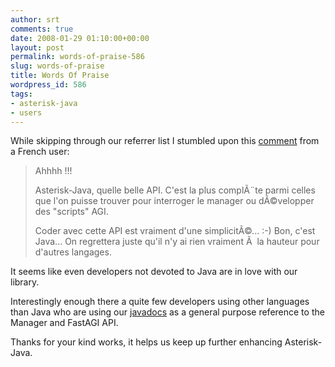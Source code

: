 ```yaml
---
author: srt
comments: true
date: 2008-01-29 01:10:00+00:00
layout: post
permalink: words-of-praise-586
slug: words-of-praise
title: Words Of Praise
wordpress_id: 586
tags:
- asterisk-java
- users
---
```



While skipping through our referrer list I stumbled upon this [comment](http://linuxfr.org/2008/01/28/23619.html#899741) from a French user:





<blockquote>
Ahhhh !!!  

Asterisk-Java, quelle belle API. C'est la plus complÃ¨te parmi celles que l'on puisse trouver pour interroger le manager ou dÃ©velopper des "scripts" AGI.  

Coder avec cette API est vraiment d'une simplicitÃ©... :-) Bon, c'est Java... On regrettera juste qu'il n'y ai rien vraiment Ã  la hauteur pour d'autres langages.
</blockquote>





It seems like even developers not devoted to Java are in love with our library.
  

Interestingly enough there a quite few developers using other languages than Java who are using our [javadocs](http://asterisk-java.org/development/apidocs/index.html) as a general purpose reference to the Manager and FastAGI API.



Thanks for your kind works, it helps us keep up further enhancing Asterisk-Java.

